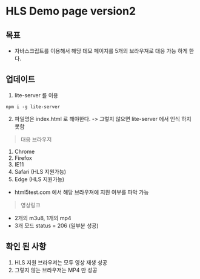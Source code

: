 # HLS Demo page version2

## 목표 
* 자바스크립트를 이용해서 해당 데모 페이지를 5개의 브라우져로 대응 가능 하게 한다. 



## 업데이트 
1. lite-server 를 이용

```
npm i -g lite-server
```
2. 파일명은 index.html 로 해야한다. -> 그렇지 않으면 lite-server 에서 인식 하지 못함

> 대응 브라우저 
1. Chrome
2. Firefox
3. IE11 
4. Safari (HLS 지원가능)
5. Edge (HLS 지원가능)

* html5test.com 에서 해당 브라우져에 지원 여부를 파악 가능

>영상링크
* 2개의 m3u8, 1개의 mp4 
* 3개 모드 status = 206 (일부분 성공)

## 확인 된 사항
1. HLS 지원 브라우져는 모두 영상 재생 성공
2. 그렇지 않는 브라우저는 MP4 만 성공 


